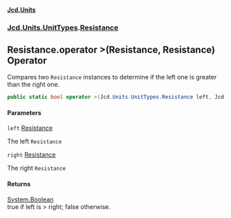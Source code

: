 #### [Jcd.Units](index.md 'index')
### [Jcd.Units.UnitTypes](Jcd.Units.UnitTypes.md 'Jcd.Units.UnitTypes').[Resistance](Jcd.Units.UnitTypes.Resistance.md 'Jcd.Units.UnitTypes.Resistance')

## Resistance.operator >(Resistance, Resistance) Operator

Compares two `Resistance` instances to determine if the left one is greater than the right one.

```csharp
public static bool operator >(Jcd.Units.UnitTypes.Resistance left, Jcd.Units.UnitTypes.Resistance right);
```
#### Parameters

<a name='Jcd.Units.UnitTypes.Resistance.op_GreaterThan(Jcd.Units.UnitTypes.Resistance,Jcd.Units.UnitTypes.Resistance).left'></a>

`left` [Resistance](Jcd.Units.UnitTypes.Resistance.md 'Jcd.Units.UnitTypes.Resistance')

The left `Resistance`

<a name='Jcd.Units.UnitTypes.Resistance.op_GreaterThan(Jcd.Units.UnitTypes.Resistance,Jcd.Units.UnitTypes.Resistance).right'></a>

`right` [Resistance](Jcd.Units.UnitTypes.Resistance.md 'Jcd.Units.UnitTypes.Resistance')

The right `Resistance`

#### Returns
[System.Boolean](https://docs.microsoft.com/en-us/dotnet/api/System.Boolean 'System.Boolean')  
true if left is > right; false otherwise.